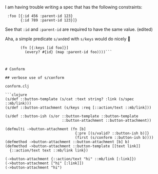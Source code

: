 I am having trouble writing a spec that has the following constraints:

```{:id 123
 :foo [{:id 456 :parent-id 123}
       {:id 789 :parent-id 123}]}
```
See that `:id` and `:parent-id` are required to have the same value. (edited)

Aha, a simple predicate `s/and`ed with `s/keys` would do nicely :duck:
```(s/and (s/keys :req-un [::id ::foo])
       (fn [{:keys [id foo]}]
         (every? #{id} (map :parent-id foo))))```



# Conform

## verbose use of s/conform

conform.clj

```clojure
(s/def ::button-template (s/cat :text string? :link (s/spec ::mb/link)))
(s/def ::button-attachment (s/keys :req [::action/text ::mb/link]))

(s/def ::button-ish (s/or ::button-template ::button-template
                          ::button-attachment ::button-attachment))

(defmulti ->button-attachment (fn [b]
                                {:pre [(s/valid? ::button-ish b)]}
                                (first (s/conform ::button-ish b))))
(defmethod ->button-attachment ::button-attachment [b] b)
(defmethod ->button-attachment ::button-template [[text link]]
  {::action/text text ::mb/link link})

(->button-attachment {::action/text "hi" ::mb/link [:link]})
(->button-attachment ["hi" [:link]])
(->button-attachment "hi")
```

